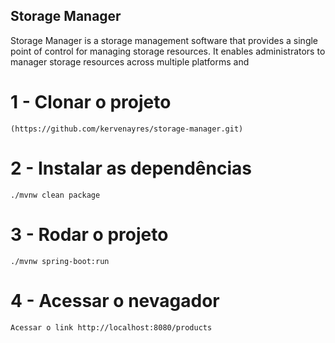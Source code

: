 ## Storage Manager
Storage Manager is a storage management software that provides a single point of control for managing storage resources. It enables administrators to manager storage resources across multiple platforms and

# 1 - Clonar o projeto
```
(https://github.com/kervenayres/storage-manager.git)

```

# 2 - Instalar as dependências
```
./mvnw clean package

```

# 3 - Rodar o projeto
```
./mvnw spring-boot:run

```

# 4 - Acessar o nevagador
```
Acessar o link http://localhost:8080/products 

```